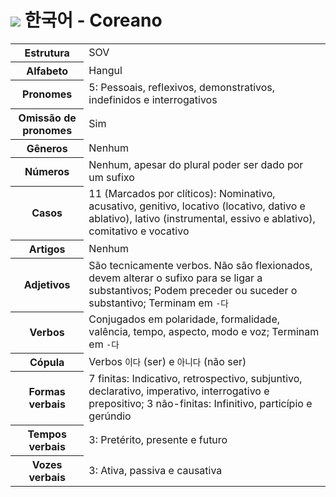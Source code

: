 # <img src="https://flagsapi.com/KR/flat/32.png"> 한국어 - Coreano

<table>
    <tr>
        <th>Estrutura</th>
        <td>SOV</td>
    </tr>
    <tr>
        <th>Alfabeto</th>
        <td>Hangul</td>
    </tr>
    <tr>
        <th>Pronomes</th>
        <td>5: Pessoais, reflexivos, demonstrativos, indefinidos e interrogativos</td>
    </tr>
    <tr>
        <th>Omissão de pronomes</th>
        <td>Sim</td>
    </tr>
    <tr>
        <th>Gêneros</th>
        <td>Nenhum</td>
    </tr>
    <tr>
        <th>Números</th>
        <td>Nenhum, apesar do plural poder ser dado por um sufixo</td>
    </tr>
    <tr>
        <th>Casos</th>
        <td>11 (Marcados por clíticos): Nominativo, acusativo, genitivo, locativo (locativo, dativo e ablativo), lativo (instrumental, essivo e ablativo), comitativo e vocativo</td>
    </tr>
    <tr>
        <th>Artigos</th>
        <td>Nenhum</td>
    </tr>
    <tr>
        <th>Adjetivos</th>
        <td>São tecnicamente verbos. Não são flexionados, devem alterar o sufixo para se ligar a substantivos; Podem preceder ou suceder o substantivo; Terminam em <code>-다</code></td>
    </tr>
    <tr>
        <th>Verbos</th>
        <td>Conjugados em polaridade, formalidade, valência, tempo, aspecto, modo e voz; Terminam em <code>-다</code></td>
    </tr>
    <tr>
        <th>Cópula</th>
        <td>Verbos <code>이다</code> (ser) e <code>아니다</code> (não ser)</td>
    </tr>
    <tr>
        <th>Formas verbais</th>
        <td>7 finitas: Indicativo, retrospectivo, subjuntivo, declarativo, imperativo, interrogativo e prepositivo; 3 não-finitas: Infinitivo, particípio e gerúndio</td>
    </tr>
    <tr>
        <th>Tempos verbais</th>
        <td>3: Pretérito, presente e futuro</td>
    </tr>
    <tr>
        <th>Vozes verbais</th>
        <td>3: Ativa, passiva e causativa</td>
    </tr>
</table>

